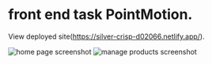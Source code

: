 # front end task PointMotion.

View deployed site(https://silver-crisp-d02066.netlify.app/).

![home page screenshot](https://pasteboard.co/2ZPvNbdNdaRm.png)
![manage products screenshot](https://pasteboard.co/GAVrXBGPkoor.png)


